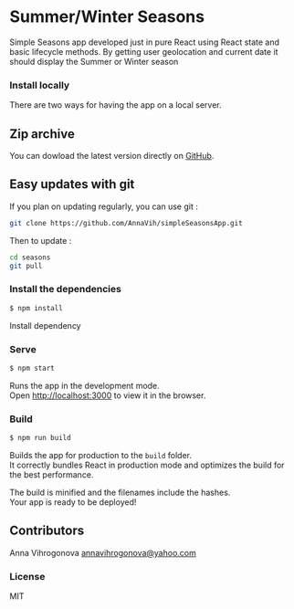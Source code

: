 # Summer/Winter Seasons

Simple Seasons app developed just in pure React using React state and basic lifecycle methods.
By getting user geolocation and current date it should display the Summer or Winter season

### Install locally

There are two ways for having the app on a local server.

## Zip archive

You can dowload the latest version directly on [GitHub](https://github.com/AnnaVih/simpleSeasonsApp/archive/master.zip).

## Easy updates with git

If you plan on updating regularly, you can use git :
```bash
git clone https://github.com/AnnaVih/simpleSeasonsApp.git
```
Then to update :
```bash
cd seasons
git pull
```

### Install the dependencies

```sh
$ npm install
```
Install dependency

### Serve

```sh
$ npm start
```
Runs the app in the development mode.<br>
Open [http://localhost:3000](http://localhost:3000) to view it in the browser.

### Build

```sh
$ npm run build
```
Builds the app for production to the `build` folder.<br>
It correctly bundles React in production mode and optimizes the build for the best performance.

The build is minified and the filenames include the hashes.<br>
Your app is ready to be deployed!

## Contributors

Anna Vihrogonova annavihrogonova@yahoo.com

### License

MIT